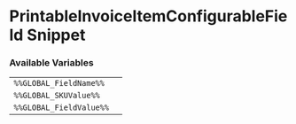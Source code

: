 # PrintableInvoiceItemConfigurableField Snippet

### Available Variables
|||
|---|---|
| `%%GLOBAL_FieldName%%` |
| `%%GLOBAL_SKUValue%%` |
| `%%GLOBAL_FieldValue%%` |
